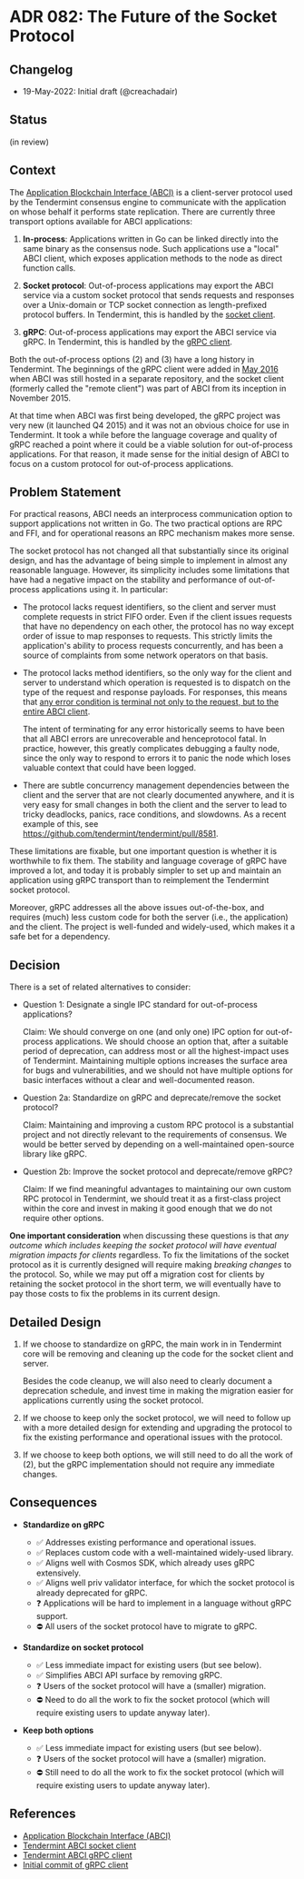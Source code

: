 # ADR 082: The Future of the Socket Protocol

## Changelog

- 19-May-2022: Initial draft (@creachadair)

## Status

(in review)

## Context

The [Application Blockchain Interface (ABCI)][abci] is a client-server protocol
used by the Tendermint consensus engine to communicate with the application on
whose behalf it performs state replication. There are currently three transport
options available for ABCI applications:

1. **In-process**: Applications written in Go can be linked directly into the
   same binary as the consensus node. Such applications use a "local" ABCI
   client, which exposes application methods to the node as direct function
   calls.

2. **Socket protocol**: Out-of-process applications may export the ABCI service
   via a custom socket protocol that sends requests and responses over a
   Unix-domain or TCP socket connection as length-prefixed protocol buffers.
   In Tendermint, this is handled by the [socket client][socket-client].

3. **gRPC**: Out-of-process applications may export the ABCI service via gRPC.
   In Tendermint, this is handled by the [gRPC client][grpc-client].

Both the out-of-process options (2) and (3) have a long history in Tendermint.
The beginnings of the gRPC client were added in [May 2016][abci-start] when
ABCI was still hosted in a separate repository, and the socket client (formerly
called the "remote client") was part of ABCI from its inception in November
2015.

At that time when ABCI was first being developed, the gRPC project was very new
(it launched Q4 2015) and it was not an obvious choice for use in Tendermint.
It took a while before the language coverage and quality of gRPC reached a
point where it could be a viable solution for out-of-process applications.  For
that reason, it made sense for the initial design of ABCI to focus on a custom
protocol for out-of-process applications.

## Problem Statement

For practical reasons, ABCI needs an interprocess communication option to
support applications not written in Go. The two practical options are RPC and
FFI, and for operational reasons an RPC mechanism makes more sense.

The socket protocol has not changed all that substantially since its original
design, and has the advantage of being simple to implement in almost any
reasonable language.  However, its simplicity includes some limitations that
have had a negative impact on the stability and performance of out-of-process
applications using it. In particular:

- The protocol lacks request identifiers, so the client and server must
  complete requests in strict FIFO order. Even if the client issues requests
  that have no dependency on each other, the protocol has no way except order
  of issue to map responses to requests. This strictly limits the application's
  ability to process requests concurrently, and has been a source of complaints
  from some network operators on that basis.

- The protocol lacks method identifiers, so the only way for the client and
  server to understand which operation is requested is to dispatch on the type
  of the request and response payloads. For responses, this means that [any
  error condition is terminal not only to the request, but to the entire ABCI
  client](https://github.com/tendermint/tendermint/blob/master/abci/client/socket_client.go#L149).

  The intent of terminating for any error historically seems to have been that
  all ABCI errors are unrecoverable and henceprotocol fatal.  In practice,
  however, this greatly complicates debugging a faulty node, since the only way
  to respond to errors it to panic the node which loses valuable context that
  could have been logged.

- There are subtle concurrency management dependencies between the client and
  the server that are not clearly documented anywhere, and it is very easy for
  small changes in both the client and the server to lead to tricky deadlocks,
  panics, race conditions, and slowdowns. As a recent example of this, see
  https://github.com/tendermint/tendermint/pull/8581.

These limitations are fixable, but one important question is whether it is
worthwhile to fix them.  The stability and language coverage of gRPC have
improved a lot, and today it is probably simpler to set up and maintain an
application using gRPC transport than to reimplement the Tendermint socket
protocol.

Moreover, gRPC addresses all the above issues out-of-the-box, and requires
(much) less custom code for both the server (i.e., the application) and the
client. The project is well-funded and widely-used, which makes it a safe bet
for a dependency.

## Decision

There is a set of related alternatives to consider:

- Question 1: Designate a single IPC standard for out-of-process applications?

  Claim: We should converge on one (and only one) IPC option for out-of-process
  applications. We should choose an option that, after a suitable period of
  deprecation, can address most or all the highest-impact uses of Tendermint.
  Maintaining multiple options increases the surface area for bugs and
  vulnerabilities, and we should not have multiple options for basic interfaces
  without a clear and well-documented reason.

- Question 2a: Standardize on gRPC and deprecate/remove the socket protocol?

  Claim: Maintaining and improving a custom RPC protocol is a substantial
  project and not directly relevant to the requirements of consensus. We would
  be better served by depending on a well-maintained open-source library like
  gRPC.

- Question 2b: Improve the socket protocol and deprecate/remove gRPC?

  Claim: If we find meaningful advantages to maintaining our own custom RPC
  protocol in Tendermint, we should treat it as a first-class project within
  the core and invest in making it good enough that we do not require other
  options.

**One important consideration** when discussing these questions is that _any
outcome which includes keeping the socket protocol will have eventual migration
impacts for clients_ regardless. To fix the limitations of the socket protocol
as it is currently designed will require making _breaking changes_ to the
protocol.  So, while we may put off a migration cost for clients by retaining
the socket protocol in the short term, we will eventually have to pay those
costs to fix the problems in its current design.

## Detailed Design

1. If we choose to standardize on gRPC, the main work in in Tendermint core
   will be removing and cleaning up the code for the socket client and server.

   Besides the code cleanup, we will also need to clearly document a
   deprecation schedule, and invest time in making the migration easier for
   applications currently using the socket protocol.

3. If we choose to keep only the socket protocol, we will need to follow up
   with a more detailed design for extending and upgrading the protocol to fix
   the existing performance and operational issues with the protocol.

3. If we choose to keep both options, we will still need to do all the work of
   (2), but the gRPC implementation should not require any immediate changes.


## Consequences

- **Standardize on gRPC**

   - ✅ Addresses existing performance and operational issues.
   - ✅ Replaces custom code with a well-maintained widely-used library.
   - ✅ Aligns well with Cosmos SDK, which already uses gRPC extensively.
   - ✅ Aligns well priv validator interface, for which the socket protocol is already deprecated for gRPC.
   - ❓ Applications will be hard to implement in a language without gRPC support.
   - ⛔ All users of the socket protocol have to migrate to gRPC.

- **Standardize on socket protocol**

   - ✅ Less immediate impact for existing users (but see below).
   - ✅ Simplifies ABCI API surface by removing gRPC.
   - ❓ Users of the socket protocol will have a (smaller) migration.
   - ⛔ Need to do all the work to fix the socket protocol (which will require existing users to update anyway later).

- **Keep both options**

   - ✅ Less immediate impact for existing users (but see below).
   - ❓ Users of the socket protocol will have a (smaller) migration.
   - ⛔ Still need to do all the work to fix the socket protocol (which will require existing users to update anyway later).


## References

- [Application Blockchain Interface (ABCI)][abci]
- [Tendermint ABCI socket client][socket-client]
- [Tendermint ABCI gRPC client][grpc-client]
- [Initial commit of gRPC client][abci-start]

[abci]: https://github.com/tendermint/spec/tree/master/spec/abci
[socket-client]: https://github.com/tendermint/tendermint/blob/master/abci/client/socket_client.go
[grpc-client]: https://github.com/tendermint/tendermint/blob/master/abci/client/grpc_client.go
[abci-start]: https://github.com/tendermint/abci/commit/1ab3c747182aaa38418258679c667090c2bb1e0d
